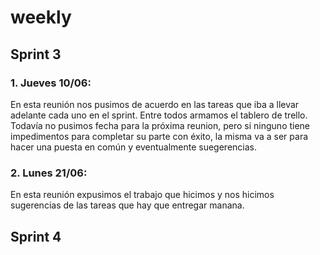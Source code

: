 # **weekly**

## Sprint 3 

### 1. Jueves 10/06: 
En esta reunión nos pusimos de acuerdo en las tareas que iba a llevar adelante cada uno en el sprint. Entre todos armamos el tablero de trello. Todavía no pusimos fecha para la próxima reunion, pero si ninguno tiene impedimentos para completar su parte con éxito, la misma va a ser para hacer una puesta en común y eventualmente suegerencias. 

### 2. Lunes 21/06:
En esta reunión expusimos el trabajo que hicimos y nos hicimos sugerencias de las tareas que hay que entregar manana.

## Sprint 4